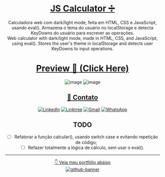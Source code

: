 <div align="center">

  # [JS Calculator ➗](https://samubarreto.github.io/js-calculator/)
  Calculadora web com dark/light mode, feita em HTML, CSS e JavaScript, usando eval(). Armazena o tema do usuário no localStorage e detecta KeyDowns do usuário para escrever as operações.<br>
  Web calculator with dark/light mode, made in HTML, CSS, and JavaScript, using eval(). Stores the user's theme in localStorage and detects user KeyDowns to input operations.<br>
  
  # [Preview 👀 (Click Here)](https://samubarreto.github.io/js-calculator/)
  ![image](https://github.com/samubarreto/js-calculator/assets/70921394/3be9e03a-16e3-492e-b986-a62775c6268d)
  ![image](https://github.com/samubarreto/js-calculator/assets/70921394/c86b93cf-aa7a-44dc-8415-797dd160f9cc)

  ## [📧 Contato](https://linktr.ee/sampereirabrt)
  [![LinkedIn](https://img.shields.io/badge/linkedin-%230077B5.svg?style=for-the-badge&logo=linkedin&logoColor=white)](https://www.linkedin.com/in/samubrreto/)
  [![Linktree](https://img.shields.io/badge/linktree-1de9b6?style=for-the-badge&logo=linktree&logoColor=white)](https://linktr.ee/samubarreto)
  [![Gmail](https://img.shields.io/badge/Gmail-D14836?style=for-the-badge&logo=gmail&logoColor=white)](mailto:samu.barreto2004@gmail.com)
  [![WhatsApp](https://img.shields.io/badge/WhatsApp-25D366?style=for-the-badge&logo=whatsapp&logoColor=white)](https://api.whatsapp.com/send?phone=5514997973585)

  ## TODO
  * [ ] Refatorar a função calcular(), usando switch case e evitando repetição de código;
  * [ ] Refazer totalmente a lógica de cálculo, sem usar o eval().

  <hr>
  
  [👇 Veja meu portfólio abaixo](https://samubarreto.github.io/Portfolio/)<br>
  [![github-banner](https://github.com/samubarreto/samubarreto/assets/70921394/09b2b8b6-8264-4e34-a224-bf009f7307b5)](https://samubarreto.github.io/Portfolio/)

</div>
